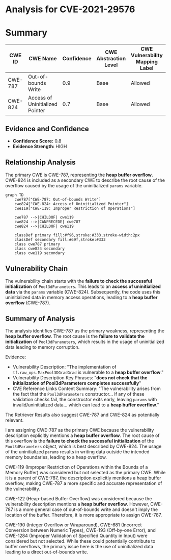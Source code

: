 # Analysis for CVE-2021-29576

# Summary
| CWE ID | CWE Name | Confidence | CWE Abstraction Level | CWE Vulnerability Mapping Label | CWE-Vulnerability Mapping Notes |
|---|---|---|---|---|---|
| CWE-787 | Out-of-bounds Write | 0.9 | Base | Allowed | Primary CWE |
| CWE-824 | Access of Uninitialized Pointer | 0.7 | Base | Allowed | Secondary Candidate |

## Evidence and Confidence

*   **Confidence Score:** 0.8
*   **Evidence Strength:** HIGH

## Relationship Analysis
The primary CWE is CWE-787, representing the **heap buffer overflow**. CWE-824 is included as a secondary CWE to describe the root cause of the overflow caused by the usage of the uninitialized `params` variable.

```mermaid
graph TD
    cwe787["CWE-787: Out-of-bounds Write"]
    cwe824["CWE-824: Access of Uninitialized Pointer"]
    cwe119["CWE-119: Improper Restriction of Operations"]

    cwe787 -->|CHILDOF| cwe119
    cwe824 -->|CANPRECEDE| cwe787
    cwe824 -->|CHILDOF| cwe119

    classDef primary fill:#f96,stroke:#333,stroke-width:2px
    classDef secondary fill:#69f,stroke:#333
    class cwe787 primary
    class cwe824 secondary
    class cwe119 secondary
```

## Vulnerability Chain
The vulnerability chain starts with the **failure to check the successful initialization** of `Pool3dParameters`. This leads to an **access of uninitialized data** via the `params` variable (CWE-824). Subsequently, the code uses this uninitialized data in memory access operations, leading to a **heap buffer overflow** (CWE-787).

## Summary of Analysis
The analysis identifies CWE-787 as the primary weakness, representing the **heap buffer overflow**. The root cause is the **failure to validate the initialization** of `Pool3dParameters`, which results in the usage of uninitialized data leading to memory corruption.

Evidence:

*   Vulnerability Description: "The implementation of `tf.raw_ops.MaxPool3DGradGrad` is vulnerable to a **heap buffer overflow**."
*   Vulnerability Description Key Phrases: "**does not check that the initialization of Pool3dParameters completes successfully**"
*   CVE Reference Links Content Summary: "The vulnerability arises from the fact that the `Pool3dParameters` constructor... If any of these validation checks fail, the constructor exits early, leaving `params` with invalid/uninitialized data... which can lead to a **heap buffer overflow**."

The Retriever Results also suggest CWE-787 and CWE-824 as potentially relevant.

I am assigning CWE-787 as the primary CWE because the vulnerability description explicitly mentions a **heap buffer overflow**. The root cause of this overflow is the **failure to check the successful initialization** of the `Pool3dParameters` object, which is best described by CWE-824. The usage of the uninitialized `params` results in writing data outside the intended memory boundaries, leading to a heap overflow.

CWE-119 (Improper Restriction of Operations within the Bounds of a Memory Buffer) was considered but not selected as the primary CWE. While it is a parent of CWE-787, the description explicitly mentions a heap buffer overflow, making CWE-787 a more specific and accurate representation of the vulnerability.

CWE-122 (Heap-based Buffer Overflow) was considered because the vulnerability description mentions a **heap buffer overflow**. However, CWE-787 is a more general case of out-of-bounds write and doesn't imply the location of the buffer. Therefore, it is more appropriate to assign CWE-787.

CWE-190 (Integer Overflow or Wraparound), CWE-681 (Incorrect Conversion between Numeric Types), CWE-193 (Off-by-one Error), and CWE-1284 (Improper Validation of Specified Quantity in Input) were considered but not selected. While these could potentially contribute to buffer overflows, the primary issue here is the use of uninitialized data leading to a direct out-of-bounds write.